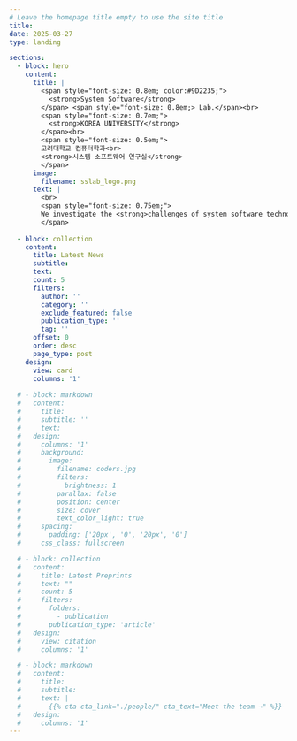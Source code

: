 ```yaml
---
# Leave the homepage title empty to use the site title
title:
date: 2025-03-27
type: landing

sections:
  - block: hero
    content:
      title: |
        <span style="font-size: 0.8em; color:#9D2235;">
          <strong>System Software</strong>
        </span> <span style="font-size: 0.8em;> Lab.</span><br>
        <span style="font-size: 0.7em;">
          <strong>KOREA UNIVERSITY</strong>
        </span><br>
        <span style="font-size: 0.5em;">
        고려대학교 컴퓨터학과<br>
        <strong>시스템 소프트웨어 연구실</strong>
        </span>
      image:
        filename: sslab_logo.png
      text: |
        <br>
        <span style="font-size: 0.75em;">
        We investigate the <strong>challenges of system software technologies</strong> with the goal of <strong>better performance and efficiency</strong> of computing infrastructures on all scales, from individual computers to massive cloud to planetary scale clusters. Our research efforts cover exciting topics like system optimization techniques, resource efficiency, high-performance computing, and virtualization.
        </span>
  
  - block: collection
    content:
      title: Latest News
      subtitle:
      text:
      count: 5
      filters:
        author: ''
        category: ''
        exclude_featured: false
        publication_type: ''
        tag: ''
      offset: 0
      order: desc
      page_type: post
    design:
      view: card
      columns: '1'
  
  # - block: markdown
  #   content:
  #     title:
  #     subtitle: ''
  #     text:
  #   design:
  #     columns: '1'
  #     background:
  #       image: 
  #         filename: coders.jpg
  #         filters:
  #           brightness: 1
  #         parallax: false
  #         position: center
  #         size: cover
  #         text_color_light: true
  #     spacing:
  #       padding: ['20px', '0', '20px', '0']
  #     css_class: fullscreen

  # - block: collection
  #   content:
  #     title: Latest Preprints
  #     text: ""
  #     count: 5
  #     filters:
  #       folders:
  #         - publication
  #       publication_type: 'article'
  #   design:
  #     view: citation
  #     columns: '1'

  # - block: markdown
  #   content:
  #     title:
  #     subtitle:
  #     text: |
  #       {{% cta cta_link="./people/" cta_text="Meet the team →" %}}
  #   design:
  #     columns: '1'
---
```

